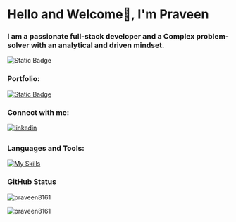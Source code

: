 <h1>Hello and Welcome👋, I'm Praveen</h1>
<h3>I am a passionate full-stack developer and a Complex problem-solver with an analytical and driven mindset.</h3>

  ![Static Badge](https://img.shields.io/badge/Full_stack-MERN-blue)
<h3 align="left">Portfolio:</h3>

<a href="https://praveen-portfolio-1.netlify.app" target="_blank">
<img alt="Static Badge" src="https://img.shields.io/badge/Praveen-Portfolio-green">

 </a>

<h3 align="left">Connect with me:</h3>
<p align="left">
<a href="https://www.linkedin.com/in/praveen-ps176/" target="_blank">
<img src=https://img.shields.io/badge/linkedin-%231E77B5.svg?&style=for-the-badge&logo=linkedin&logoColor=white alt=linkedin style="margin-bottom: 5px;" />
</a>
</p>

<h3 align="left">Languages and Tools:</h3>

 [![My Skills](https://skillicons.dev/icons?i=html,css,js,react,redux,bootstrap,tailwind,nodejs,express,mongodb,git)]()

<h3 align="left">GitHub Status</h3>

 <p>&nbsp;<img align="left" src="https://github-readme-stats.vercel.app/api?username=praveen8161&show_icons=true&locale=en" alt="praveen8161" /></p>

<p><img align="center" src="https://github-readme-stats.vercel.app/api/top-langs?username=praveen8161&show_icons=true&locale=en&layout=compact" alt="praveen8161" /></p>

